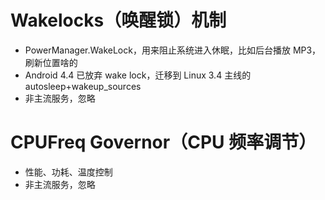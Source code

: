 
# Wakelocks（唤醒锁）机制

- PowerManager.WakeLock，用来阻止系统进入休眠，比如后台播放 MP3，刷新位置啥的
- Android 4.4 已放弃 wake lock，迁移到 Linux 3.4 主线的 autosleep+wakeup_sources
- 非主流服务，忽略

# CPUFreq Governor（CPU 频率调节）

- 性能、功耗、温度控制
- 非主流服务，忽略